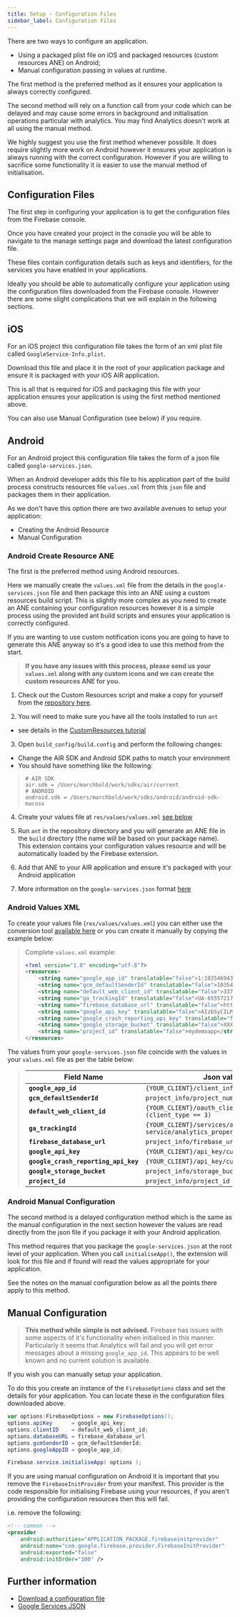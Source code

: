 ```yaml
---
title: Setup - Configuration Files
sidebar_label: Configuration Files
---
```


There are two ways to configure an application. 

- Using a packaged plist file on iOS and packaged resources (custom resources ANE) on Android;
- Manual configuration passing in values at runtime.

The first method is the preferred method as it ensures your application is always correctly configured. 

The second method will rely on a function call from your code which can be delayed and may cause some errors in background and initialisation operations particular with analytics. You may find Analytics doesn't work at all using the manual method. 

We highly suggest you use the first method whenever possible. It does require slightly more work on Android however it ensures your application is always running with the correct configuration. However if you are willing to sacrifice some functionality it is easier to use the manual method of initialisation.


## Configuration Files

The first step in configuring your application is to get the configuration files from the Firebase console.

Once you have created your project in the console you will be able to navigate to the manage settings page and download the latest configuration file.

These files contain configuration details such as keys and identifiers, for the services you have enabled in your applications.

Ideally you should be able to automatically configure your application using the configuration files downloaded from the Firebase console. 
However there are some slight complications that we will explain in the following sections.


## iOS

For an iOS project this configuration file takes the form of an xml plist file called `GoogleService-Info.plist`.

Download this file and place it in the root of your application package and ensure it is packaged with your iOS AIR application.

This is all that is required for iOS and packaging this file with your application ensures your application is using the first method mentioned above.

You can also use Manual Configuration (see below) if you require.



## Android

For an Android project this configuration file takes the form of a json file called `google-services.json`.

When an Android developer adds this file to his application part of the build process constructs resources file `values.xml` from this `json` file and packages them in their application. 

As we don't have this option there are two available avenues to setup your application:

- Creating the Android Resource
- Manual Configuration



### Android Create Resource ANE

The first is the preferred method using Android resources. 

Here we manually create the `values.xml` file from the details in the `google-services.json` file and then package this into an ANE using a custom resources build script.
This is slightly more complex as you need to create an ANE containing your configuration resources 
however it is a simple process using the provided ant build scripts and ensures your application is correctly configured.

If you are wanting to use custom notification icons you are going to have to generate this ANE anyway so
it's a good idea to use this method from the start.


>
> **If you have any issues with this process, please send us your `values.xml` along with any custom icons and we can create the custom resources ANE for you.**
>


1. Check out the Custom Resources script and make a copy for yourself from the [repository here](https://github.com/distriqt/ANE-CustomResources).

2. You will need to make sure you have all the tools installed to run `ant` 
  - see details in the [CustomResources tutorial](https://github.com/distriqt/ANE-CustomResources)

3. Open `build_config/build.config` and perform the following changes:
  - Change the AIR SDK and Android SDK paths to match your environment
  - You should have something like the following:

> ```
> # AIR SDK
> air.sdk = /Users/marchbold/work/sdks/air/current
> # ANDROID
> android.sdk = /Users/marchbold/work/sdks/android/android-sdk-macosx
> ```

4. Create your values file at `res/values/values.xml` [see below](#android-values-xml)

6. Run `ant` in the repository directory and you will generate an ANE file in the `build` directory (the name will be based on your package name). 
  This extension contains your configuration values resource and will be automatically loaded by the Firebase extension. 

7. Add that ANE to your AIR application and ensure it's packaged with your Android application

8. More information on the `google-services.json` format [here](https://developers.google.com/android/guides/google-services-plugin#processing_the_json_file)




### Android Values XML

To create your values file (`res/values/values.xml`) you can either use the conversion tool [available here](pathname:///firebase/tools/google-services-json-to-xml.html) or you can create it manually by copying the example below:

>
> Complete `values.xml` example:
> 
> ```xml
> <?xml version="1.0" encoding="utf-8"?>
> <resources>
>     <string name="google_app_id" translatable="false">1:1035469437089:android:73a4fb8297b2cd4f</string>
>     <string name="gcm_defaultSenderId" translatable="false">1035469437089</string>
>     <string name="default_web_client_id" translatable="false">337894902146-e4uksm38sne0bqrj6uvkbo4oiu4hvigl.apps.googleusercontent.com</string>
>     <string name="ga_trackingId" translatable="false">UA-65557217-3</string>
>     <string name="firebase_database_url" translatable="false">https://example-url.firebaseio.com</string>
>     <string name="google_api_key" translatable="false">AIzbSyCILMsOuUKwN3qhtxrPq7FFemDJUAXTyZ8</string>
>     <string name="google_crash_reporting_api_key" translatable="false">AIzbSyCILMsOuUKwN3qhtxrPq7FFemDJUAXTyZ8</string>
>     <string name="google_storage_bucket" translatable="false">XXX</string>
>     <string name="project_id" translatable="false">mydemoapp</string>
> </resources>
> ```
> 

The values from your `google-services.json` file coincide with the values in your `values.xml` file as per the table below:

>
> | Field Name | Json value | 
> | --- | --- | 
> | **`google_app_id`**					| `{YOUR_CLIENT}/client_info/mobilesdk_app_id`	| 
> | **`gcm_defaultSenderId`** 			| `project_info/project_number` | 
> | **`default_web_client_id`** 			| `{YOUR_CLIENT}/oauth_client/client_id` `(client_type == 3)` | 
> | **`ga_trackingId`** 					| `{YOUR_CLIENT}/services/analytics-service/analytics_property/tracking_id` |
> | **`firebase_database_url`** 			| `project_info/firebase_url` | 
> | **`google_api_key`** 					| `{YOUR_CLIENT}/api_key/current_key` | 
> | **`google_crash_reporting_api_key`** 	| `{YOUR_CLIENT}/api_key/current_key` | 
> | **`google_storage_bucket`**				| `project_info/storage_bucket` | 
> | **`project_id`** | `project_info/project_id` |
>






### Android Manual Configuration

The second method is a delayed configuration method which is the same as the manual configuration in the next section however the values are read directly from the json file if you package it with your Android application.

This method requires that you package the `google-services.json` at the root level of your application.
When you call `initialiseApp()`, the extension will look for this file and if found will read the values appropriate for your application.

See the notes on the manual configuration below as all the points there apply to this method.



## Manual Configuration

>
>	**This method while simple is not advised.** Firebase has issues with some aspects of it's functionality when initialised in this manner. Particularly it seems that Analytics will fail and you will get error messages about a missing `google_app_id`. This appears to be well known and no current solution is available.
>

If you wish you can manually setup your application. 

To do this you create an instance of the `FirebaseOptions` class and set the details for your application. You can locate these in the configuration files downloaded above.


```actionscript
var options:FirebaseOptions = new FirebaseOptions();  
options.apiKey      = google_api_key;
options.clientID    = default_web_client_id;
options.databaseURL = firebase_database_url
options.gcmSenderID = gcm_defaultSenderId;
options.googleAppID = google_app_id;

Firebase.service.initialiseApp( options );
```

If you are using manual configuration on Android it is important that you remove the `FirebaseInitProvider` from your manifest. This provider is the code responsible for initialising Firebase using your resources, if you aren't providing the configuration resources then this will fail.

i.e. remove the following:

```xml
<!-- common -->
<provider
    android:authorities="APPLICATION_PACKAGE.firebaseinitprovider"
    android:name="com.google.firebase.provider.FirebaseInitProvider"
    android:exported="false"
    android:initOrder="100" />
```




## Further information

- [Download a configuration file](https://support.google.com/firebase/answer/7015592)
- [Google Services JSON](https://developers.google.com/android/guides/google-services-plugin#processing_the_json_file)


